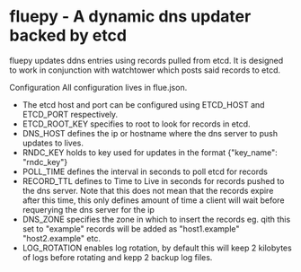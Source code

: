 # fluepy - A dynamic dns updater backed by etcd

fluepy updates ddns entries using records pulled from etcd. It is designed to work in conjunction with watchtower which posts said records to etcd.

Configuration
All configuration lives in flue.json.
*	The etcd host and port can be configured using ETCD_HOST and ETCD_PORT respectively.
*	ETCD_ROOT_KEY specifies to root to look for records in etcd.
*	DNS_HOST defines the ip or hostname where the dns server to push updates to lives.
*	RNDC_KEY holds to key used for updates in the format {"key_name": "rndc_key"}
*	POLL_TIME defines the interval in seconds to poll etcd for records
*	RECORD_TTL defines to Time to Live in seconds for records pushed to the dns server. Note that this does not mean that the records expire after this time, this only defines amount of time a client will wait before requerying the dns server for the ip
*	DNS_ZONE specifies the zone in which to insert the records eg. qith this set to "example" records will be added as "host1.example" "host2.example" etc.
*	LOG_ROTATION enables log rotation, by default this will keep 2 kilobytes of logs before rotating and kepp 2 backup log files.
